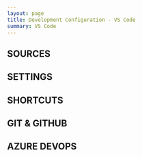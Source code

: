 ```yaml
---
layout: page
title: Development Configuration - VS Code
summary: VS Code
---
```


## SOURCES

## SETTINGS

## SHORTCUTS

## GIT & GITHUB

## AZURE DEVOPS
